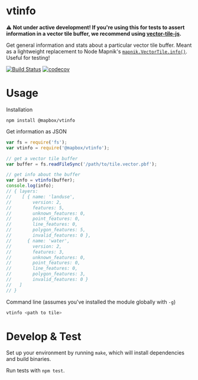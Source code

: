 # vtinfo

:warning: **Not under active development! If you're using this for tests to assert information in a vector tile buffer, we recommend using [vector-tile-js](http://github.com/mapbox/vector-tile-js).**

Get general information and stats about a particular vector tile buffer. Meant as a lightweight replacement to Node Mapnik's [`mapnik.VectorTile.info()`](http://mapnik.org/documentation/node-mapnik/3.5/#VectorTile.info). Useful for testing!

[![Build Status](https://travis-ci.org/mapbox/vtinfo.svg?branch=master)](https://travis-ci.org/mapbox/vtinfo)
[![codecov](https://codecov.io/gh/mapbox/vtinfo/branch/master/graph/badge.svg)](https://codecov.io/gh/mapbox/vtinfo)

# Usage

Installation

```
npm install @mapbox/vtinfo
```

Get information as JSON

```javascript
var fs = require('fs');
var vtinfo = require('@mapbox/vtinfo');

// get a vector tile buffer
var buffer = fs.readFileSync('/path/to/tile.vector.pbf');

// get info about the buffer
var info = vtinfo(buffer);
console.log(info);
// { layers: 
//    [ { name: 'landuse',
//        version: 2,
//        features: 5,
//        unknown_features: 0,
//        point_features: 0,
//        line_features: 0,
//        polygon_features: 5,
//        invalid_features: 0 },
//      { name: 'water',
//        version: 2,
//        features: 3,
//        unknown_features: 0,
//        point_features: 0,
//        line_features: 0,
//        polygon_features: 3,
//        invalid_features: 0 } 
//   ]
// }
```

Command line (assumes you've installed the module globally with `-g`)

```bash
vtinfo <path to tile>
```

# Develop & Test

Set up your environment by running `make`, which will install dependencies and build binaries.

Run tests with `npm test`.
